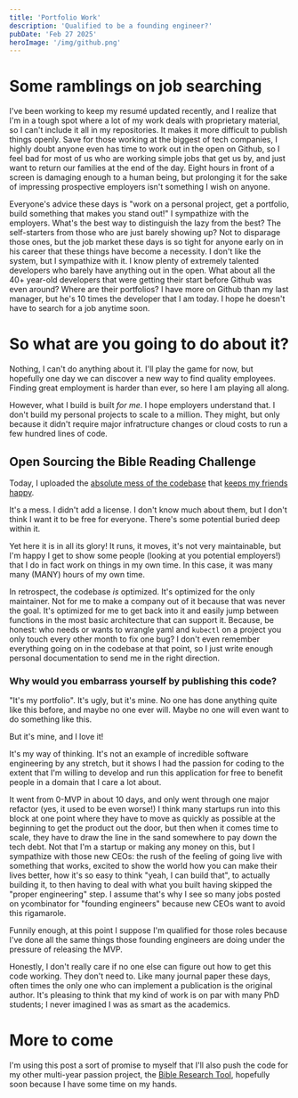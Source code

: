 ```yaml
---
title: 'Portfolio Work'
description: 'Qualified to be a founding engineer?'
pubDate: 'Feb 27 2025'
heroImage: '/img/github.png'
---
```

# Some ramblings on job searching
I've been working to keep my resumé updated recently, and I realize that I'm in a tough spot where a lot of my work deals with proprietary material, so I can't include it all
in my repositories.
It makes it more difficult to publish things openly. Save for those working at the biggest of tech companies, I highly doubt anyone even has time to work out in
the open on Github, so I feel bad for most of us who are working simple jobs that get us by, and just want to return our families at the end of the day. Eight hours in front
of a screen is damaging enough to a human being, but prolonging it for the sake of impressing prospective employers isn't something I wish on anyone.

Everyone's advice these days is "work on a personal project, get a portfolio, build something that makes you stand out!" I sympathize with the employers. What's the best
way to distinguish the lazy from the best? The self-starters from those who are just barely showing up? Not to disparage those ones, but the job market these days
is so tight for anyone early on in his career that these things have become a necessity. I don't like the system, but I sympathize with it. I know plenty of extremely
talented developers who barely have anything out in the open. What about all the 40+ year-old developers that were getting their start before Github was even around? Where
are their portfolios? I have more on Github than my last manager, but he's 10 times the developer that I am today. I hope he doesn't have to search for a job anytime soon.

# So what are you going to do about it?
Nothing, I can't do anything about it. I'll play the game for now, but hopefully one day we can discover a new way to find quality employees. Finding great employment is harder
than ever, so here I am playing all along.

However, what I build is built *for me*. I hope employers understand that. I don't build my personal projects to scale to a million. They might, but only because it didn't require
major infratructure changes or cloud costs to run a few hundred lines of code.

## Open Sourcing the Bible Reading Challenge
Today, I uploaded the [absolute mess of the codebase](https://github.com/aberamseyer/Bible-Reading-Challenge) that [keeps my friends happy](/work/bible-reading-challenge).

It's a mess. I didn't add a license. I don't know much about them, but I don't think I want it to be free for everyone. There's some potential buried deep within it.

Yet here it is in all its glory! It runs, it moves, it's not very maintainable, but I'm happy I get to show some people (looking at you potential employers!) that I do in fact work
on things in my own time. In this case, it was many many (MANY) hours of my own time.

In retrospect, the codebase *is* optimized. It's optimized for the only maintainer. Not for me to make a company out of it because that was never the goal. It's optimized
for me to get back into it and easily jump between functions in the most basic architecture that can support it. Because, be honest: who needs or wants to wrangle yaml
and `kubectl` on a project you only touch every other month to fix one bug? I don't even remember everything going on in the codebase at that point, so I just write enough personal
documentation to send me in the right direction.

### Why would you embarrass yourself by publishing this code?
"It's my portfolio". It's ugly, but it's mine. No one has done anything quite like this before, and maybe no one ever will. Maybe no one will even want to do something like this.

But it's mine, and I love it!

It's my way of thinking. It's not an example of incredible software engineering by any stretch, but it shows I had the passion for coding to the extent that I'm willing to develop
and run this application for free to benefit people in a domain that I care a lot about.

It went from 0-MVP in about 10 days, and only went through one major refactor (yes, it used to be even worse!) I think many startups run into this block at one point where
they have to move as quickly as possible at the beginning to get the product out the door, but then when it comes time to scale, they have to draw the line in the sand somewhere
to pay down the tech debt. Not that I'm a startup or making any money on this, but I sympathize with those new CEOs: the rush of the feeling of going live with something that works,
excited to show the world how you can make their lives better, how it's so easy to think "yeah, I can build that", to actually building it, to then having to deal with
what you built having skipped the "proper engineering" step. I assume that's why I see so many jobs posted on ycombinator for "founding engineers" because new CEOs want to avoid this rigamarole.

Funnily enough, at this point I suppose I'm qualified for those roles because I've done all the same things those founding engineers are doing under the pressure of releasing the MVP.

Honestly, I don't really care if no one else can figure out how to get this code working. They don't need to. Like many journal paper these days, often times the only one
who can implement a publication is the original author. It's pleasing to think that my kind of work is on par with many PhD students; I never imagined I was as smart as the academics.

# More to come
I'm using this post a sort of promise to myself that I'll also push the code for my other multi-year passion project, the [Bible Research Tool](/work/bible-research-tool),
hopefully soon because I have some time on my hands.
